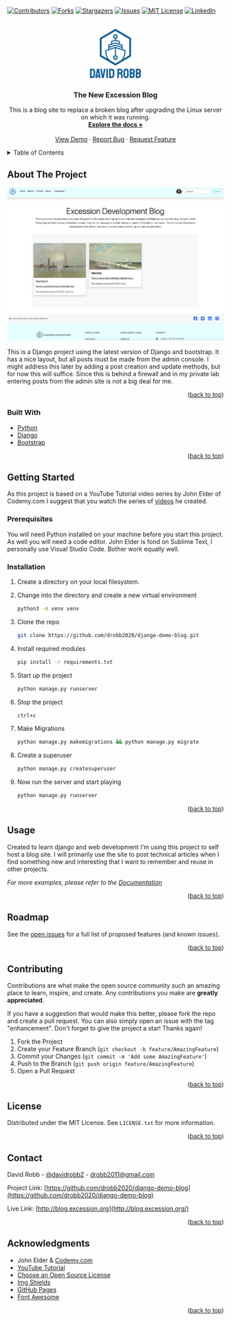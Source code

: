 <div id="top"></div>
<!--
*** Thanks for checking out the Best-README-Template. If you have a suggestion
*** that would make this better, please fork the repo and create a pull request
*** or simply open an issue with the tag "enhancement".
*** Don't forget to give the project a star!
*** Thanks again! Now go create something AMAZING! :D
-->

<!-- PROJECT SHIELDS -->
<!--
*** I'm using markdown "reference style" links for readability.
*** Reference links are enclosed in brackets [ ] instead of parentheses ( ).
*** See the bottom of this document for the declaration of the reference variables
*** for contributors-url, forks-url, etc. This is an optional, concise syntax you may use.
*** https://www.markdownguide.org/basic-syntax/#reference-style-links
-->

[![Contributors][contributors-shield]][contributors-url]
[![Forks][forks-shield]][forks-url]
[![Stargazers][stars-shield]][stars-url]
[![Issues][issues-shield]][issues-url]
[![MIT License][license-shield]][license-url]
[![LinkedIn][linkedin-shield]][linkedin-url]

<!-- PROJECT LOGO -->
<br />
<div align="center">
  <a href="https://github.com/drobb2020/django-demo-blog">
    <img src="static/images/logo.png" alt="Logo" height="120">
  </a>

  <h3 align="center">The New Excession Blog</h3>

  <p align="center">
    This is a blog site to replace a broken blog after upgrading the Linux server on which it was running.
    <br />
    <a href="https://github.com/drobb2020/django-demo-blog/wiki"><strong>Explore the docs »</strong></a>
    <br />
    <br />
    <a href="http://blog.excession.org">View Demo</a>
    ·
    <a href="https://github.com/drobb2020/django-demo-blog/issues">Report Bug</a>
    ·
    <a href="https://github.com/drobb2020/django-demo-blog/issues">Request Feature</a>
  </p>
</div>

<!-- TABLE OF CONTENTS -->
<details>
  <summary>Table of Contents</summary>
  <ol>
    <li>
      <a href="#about-the-project">About The Project</a>
      <ul>
        <li><a href="#built-with">Built With</a></li>
      </ul>
    </li>
    <li>
      <a href="#getting-started">Getting Started</a>
      <ul>
        <li><a href="#prerequisites">Prerequisites</a></li>
        <li><a href="#installation">Installation</a></li>
      </ul>
    </li>
    <li><a href="#usage">Usage</a></li>
    <li><a href="#roadmap">Roadmap</a></li>
    <li><a href="#contributing">Contributing</a></li>
    <li><a href="#license">License</a></li>
    <li><a href="#contact">Contact</a></li>
    <li><a href="#acknowledgments">Acknowledgments</a></li>
  </ol>
</details>

<!-- ABOUT THE PROJECT -->

## About The Project

[![Product Name Screen Shot][product-screenshot]](http://blog.excession.org)

This is a Django project using the latest version of Django and bootstrap. It has a nice layout, but all posts must be made from the admin console. I might address this later by adding a post creation and update methods, but for now this will suffice. Since this is behind a firewall and in my private lab entering posts from the admin site is not a big deal for me.

<p align="right">(<a href="#top">back to top</a>)</p>

### Built With

- [Python](https://python.org)
- [Django](https://www.djangoproject.com/)
- [Bootstrap](https://getbootstrap.com)

<p align="right">(<a href="#top">back to top</a>)</p>

<!-- GETTING STARTED -->

## Getting Started

As this project is based on a YouTube Tutorial video series by John Elder of Codemy.com I suggest that you watch the series of [videos](https://www.youtube.com/watch?v=B40bteAMM_M&list=PLCC34OHNcOtr025c1kHSPrnP18YPB-NFi) he created.

### Prerequisites

You will need Python installed on your machine before you start this project. As well you will need a code editor. John Elder is fond on Sublime Text, I personally use Visual Studio Code. Bother work equally well.

### Installation

1. Create a directory on your local filesystem.
2. Change into the directory and create a new virtual environment

   ```sh
   python3 -m venv venv
   ```

3. Clone the repo

   ```sh
   git clone https://github.com/drobb2020/django-demo-blog.git
   ```

4. Install required modules

   ```sh
   pip install -r requirements.txt
   ```

5. Start up the project

   ```sh
   python manage.py runserver
   ```

6. Stop the project

   ```sh
   ctrl+c
   ```

7. Make Migrations

   ```sh
   python manage.py makemigrations && python manage.py migrate
   ```

8. Create a superuser

   ```sh
   python manage.py createsuperuser
   ```

9. Now run the server and start playing

   ```sh
   python manage.py runserver
   ```

<p align="right">(<a href="#top">back to top</a>)</p>

<!-- USAGE EXAMPLES -->

## Usage

Created to learn django and web development I'm using this project to self host a blog site. I will primarily use the site to post technical articles when I find something new and interesting that I want to remember and reuse in other projects.

_For more examples, please refer to the [Documentation](https://github.com/drobb2020/django-demo-blog/wiki)_

<p align="right">(<a href="#top">back to top</a>)</p>

<!-- ROADMAP -->

## Roadmap

See the [open issues](https://github.com/drobb2020/django-demo-blog/issues) for a full list of proposed features (and known issues).

<p align="right">(<a href="#top">back to top</a>)</p>

<!-- CONTRIBUTING -->

## Contributing

Contributions are what make the open source community such an amazing place to learn, inspire, and create. Any contributions you make are **greatly appreciated**.

If you have a suggestion that would make this better, please fork the repo and create a pull request. You can also simply open an issue with the tag "enhancement".
Don't forget to give the project a star! Thanks again!

1. Fork the Project
2. Create your Feature Branch (`git checkout -b feature/AmazingFeature`)
3. Commit your Changes (`git commit -m 'Add some AmazingFeature'`)
4. Push to the Branch (`git push origin feature/AmazingFeature`)
5. Open a Pull Request

<p align="right">(<a href="#top">back to top</a>)</p>

<!-- LICENSE -->

## License

Distributed under the MIT License. See `LICENSE.txt` for more information.

<p align="right">(<a href="#top">back to top</a>)</p>

<!-- CONTACT -->

## Contact

David Robb - [@davidrobb2](https://twitter.com/davidrobb2) - drobb2011@gmail.com

Project Link: [https://github.com/drobb2020/django-demo-blog](https://github.com/drobb2020/django-demo-blog)

Live Link: [http://blog.excession.org](http://blog.excession.org/)

<p align="right">(<a href="#top">back to top</a>)</p>

<!-- ACKNOWLEDGMENTS -->

## Acknowledgments

- John Elder & [Codemy.com](https://codemy.com/)
- [YouTube Tutorial](https://www.youtube.com/watch?v=B40bteAMM_M&list=PLCC34OHNcOtr025c1kHSPrnP18YPB-NFi)
- [Choose an Open Source License](https://choosealicense.com)
- [Img Shields](https://shields.io)
- [GitHub Pages](https://pages.github.com)
- [Font Awesome](https://fontawesome.com)

<p align="right">(<a href="#top">back to top</a>)</p>

<!-- MARKDOWN LINKS & IMAGES -->
<!-- https://www.markdownguide.org/basic-syntax/#reference-style-links -->

[contributors-shield]: https://img.shields.io/github/contributors/drobb2020/django-demo-blog.svg?style=for-the-badge
[contributors-url]: https://github.com/drobb2020/django-demo-blog/graphs/contributors
[forks-shield]: https://img.shields.io/github/forks/drobb2020/django-demo-blog.svg?style=for-the-badge
[forks-url]: https://github.com/drobb2020/django-demo-blog/network/members
[stars-shield]: https://img.shields.io/github/stars/drobb2020/django-demo-blog.svg?style=for-the-badge
[stars-url]: https://github.com/drobb2020/django-demo-blog/stargazers
[issues-shield]: https://img.shields.io/github/issues/drobb2020/django-demo-blog.svg?style=for-the-badge
[issues-url]: https://github.com/drobb2020/django-demo-blog/issues
[license-shield]: https://img.shields.io/github/license/drobb2020/django-demo-blog.svg?style=for-the-badge
[license-url]: https://github.com/drobb2020/django-demo-blog/blob/master/LICENSE.txt
[linkedin-shield]: https://img.shields.io/badge/-LinkedIn-black.svg?style=for-the-badge&logo=linkedin&colorB=555
[linkedin-url]: https://linkedin.com/in/othneildrew
[product-screenshot]: static/images/screenshot.png
